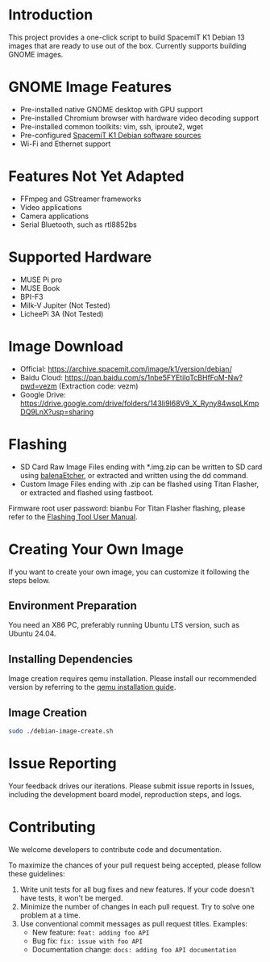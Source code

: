 # Introduction
This project provides a one-click script to build SpacemiT K1 Debian 13 images that are ready to use out of the box. Currently supports building GNOME images.

# GNOME Image Features
- Pre-installed native GNOME desktop with GPU support
- Pre-installed Chromium browser with hardware video decoding support
- Pre-installed common toolkits: vim, ssh, iproute2, wget
- Pre-configured [SpacemiT K1 Debian software sources](https://archive.spacemit.com/debian/)
- Wi-Fi and Ethernet support

# Features Not Yet Adapted
- FFmpeg and GStreamer frameworks
- Video applications
- Camera applications
- Serial Bluetooth, such as rtl8852bs

# Supported Hardware
- MUSE Pi pro
- MUSE Book
- BPI-F3
- Milk-V Jupiter (Not Tested)
- LicheePi 3A (Not Tested)

# Image Download
- Official: https://archive.spacemit.com/image/k1/version/debian/
- Baidu Cloud: https://pan.baidu.com/s/1nbe5FYEtilqTcBHfFoM-Nw?pwd=vezm (Extraction code: vezm)
- Google Drive: https://drive.google.com/drive/folders/143Ii9l68V9_X_Ryny84wsqLKmpDQ9LnX?usp=sharing

# Flashing
- SD Card Raw Image
Files ending with *.img.zip can be written to SD card using [balenaEtcher](https://etcher.balena.io/), or extracted and written using the dd command.
- Custom Image
Files ending with .zip can be flashed using Titan Flasher, or extracted and flashed using fastboot.

Firmware root user password: bianbu
For Titan Flasher flashing, please refer to the [Flashing Tool User Manual](https://developer.spacemit.com/documentation?token=O6wlwlXcoiBZUikVNh2cczhin5d).

# Creating Your Own Image
If you want to create your own image, you can customize it following the steps below.

## Environment Preparation
You need an X86 PC, preferably running Ubuntu LTS version, such as Ubuntu 24.04.

## Installing Dependencies
Image creation requires qemu installation. Please install our recommended version by referring to the [qemu installation guide](https://bianbu.spacemit.com/system_integration/bianbu_3.0_rootfs_create/#qemu).

## Image Creation
```bash
sudo ./debian-image-create.sh
```

# Issue Reporting
Your feedback drives our iterations. Please submit issue reports in Issues, including the development board model, reproduction steps, and logs.

# Contributing
We welcome developers to contribute code and documentation.

To maximize the chances of your pull request being accepted, please follow these guidelines:

1. Write unit tests for all bug fixes and new features. If your code doesn't have tests, it won't be merged.
2. Minimize the number of changes in each pull request. Try to solve one problem at a time.
3. Use conventional commit messages as pull request titles. Examples:
   - New feature: `feat: adding foo API`
   - Bug fix: `fix: issue with foo API`
   - Documentation change: `docs: adding foo API documentation`

